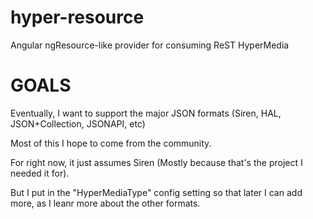 # hyper-resource
Angular ngResource-like provider for consuming ReST HyperMedia

# GOALS
Eventually, I want to support the major JSON formats (Siren, HAL, JSON+Collection, JSONAPI, etc)

Most of this I hope to come from the community.

For right now, it just assumes Siren (Mostly because that's the project I needed it for).

But I put in the "HyperMediaType" config setting so that later I can add more, as I leanr more about the other formats.
